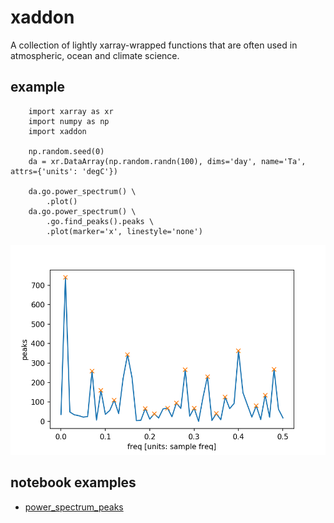 # xaddon
A collection of lightly xarray-wrapped functions that are often used in atmospheric, ocean and climate science.

## example 

        import xarray as xr
        import numpy as np
        import xaddon

        np.random.seed(0)
        da = xr.DataArray(np.random.randn(100), dims='day', name='Ta', attrs={'units': 'degC'})

        da.go.power_spectrum() \
            .plot()
        da.go.power_spectrum() \
            .go.find_peaks().peaks \
            .plot(marker='x', linestyle='none')

![power_spectrum_peaks](example/power_spectrum_peaks.png)

## notebook examples
* [power_spectrum_peaks](example/xaddon_example.ipynb)
